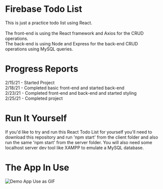 # Firebase Todo List
This is just a practice todo list using React. <br><br>
The front-end is using the React framework and Axios for the CRUD operations.<br>
The back-end is using Node and Express for the back-end CRUD operations using MySQL queries.<br>

# Progress Reports
2/15/21 - Started Project <br>
2/18/21 - Completed basic front-end and started back-end <br>
2/23/21 - Completed front-end and back-end and started styling <br>
2/25/21 - Completed project <br>

# Run It Yourself
If you'd like to try and run this React Todo List for yourself you'll need to download this repository and run 'npm start' from the client folder and also run the same 'npm start' from the server folder. You will also need some localhost server dev tool like XAMPP to emulate a MySQL database.

# The App In Use
![Demo App Use as GIF](https://lh5.googleusercontent.com/5Wil-ahhBuReKgJ68Hzymm6X0pIl8YsBuomsilE4AFDqBMD2MBB3c_ik2kfW6xXNI-jCaZdAx3dzbWFawmgj=w1920-h956)
